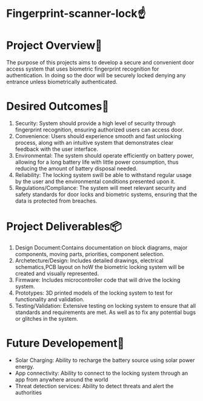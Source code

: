 # Fingerprint-scanner-lock☝️
# Project Overview🔆
The purpose of this projects aims to develop a secure and convenient door access system that uses biometric fingerprint recognition for authentication. In doing so the door will be securely locked denying any entrance unless biometrically authenticated. 
# Desired Outcomes🥇
1. Security: System should provide a high level of security through fingerprint recognition, ensuring authorized users can access door.
2. Convenience: Users should experience smooth and fast unlocking process, along with an intuitive system that demonstrates clear feedback with the user interface.
3. Environmental: The system should operate efficiently on battery power, allowing for a long battery life with little power consumption, thus reducing the amount of battery disposal needed.
4. Reliability: The locking system swill be able to withstand regular usage by the user and the environmental conditions presented upon it.
5. Regulations/Compliance: The system will meet relevant security and safety standards for door locks and biometric systems, ensuring that the data is protected from breaches.
# Project Deliverables📦
1. Design Document:Contains documentation on block diagrams, major components, moving parts, priorities, component selection.
2. Archetecture/Design: Includes detailed drawings, electrical schematics,PCB layout on hoW the biometric locking system will be created and visually represented.
3. Firmware: Includes microcontroller code that will drive the locking system.
4. Prototypes: 3D printed models of the locking system to test for functionality and validation.
5. Testing/Validation: Extensive testing on locking system to ensure that all standards and requirements are met. As well as to fix any potential bugs or glitches in the system. 
# Future Developement🔮
- Solar Charging: Ability to recharge the battery source using solar power energy.
- App connectivity: Ability to connect to the locking system through an app from anywhere around the world
- Threat detection services: Ability to detect threats and alert the authorities 
